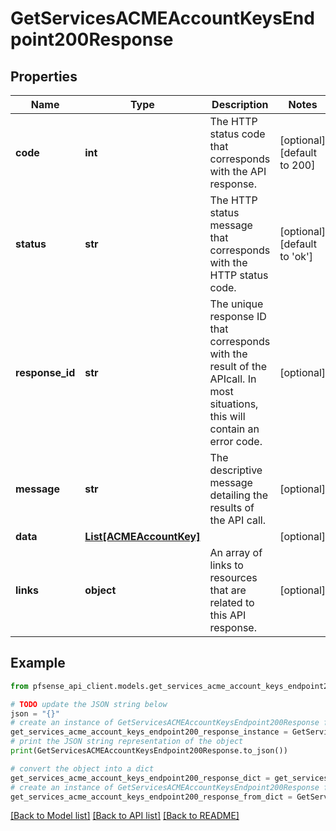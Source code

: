 # GetServicesACMEAccountKeysEndpoint200Response


## Properties

Name | Type | Description | Notes
------------ | ------------- | ------------- | -------------
**code** | **int** | The HTTP status code that corresponds with the API response. | [optional] [default to 200]
**status** | **str** | The HTTP status message that corresponds with the HTTP status code. | [optional] [default to 'ok']
**response_id** | **str** | The unique response ID that corresponds with the result of the APIcall. In most situations, this will contain an error code. | [optional] 
**message** | **str** | The descriptive message detailing the results of the API call. | [optional] 
**data** | [**List[ACMEAccountKey]**](ACMEAccountKey.md) |  | [optional] 
**links** | **object** | An array of links to resources that are related to this API response. | [optional] 

## Example

```python
from pfsense_api_client.models.get_services_acme_account_keys_endpoint200_response import GetServicesACMEAccountKeysEndpoint200Response

# TODO update the JSON string below
json = "{}"
# create an instance of GetServicesACMEAccountKeysEndpoint200Response from a JSON string
get_services_acme_account_keys_endpoint200_response_instance = GetServicesACMEAccountKeysEndpoint200Response.from_json(json)
# print the JSON string representation of the object
print(GetServicesACMEAccountKeysEndpoint200Response.to_json())

# convert the object into a dict
get_services_acme_account_keys_endpoint200_response_dict = get_services_acme_account_keys_endpoint200_response_instance.to_dict()
# create an instance of GetServicesACMEAccountKeysEndpoint200Response from a dict
get_services_acme_account_keys_endpoint200_response_from_dict = GetServicesACMEAccountKeysEndpoint200Response.from_dict(get_services_acme_account_keys_endpoint200_response_dict)
```
[[Back to Model list]](../README.md#documentation-for-models) [[Back to API list]](../README.md#documentation-for-api-endpoints) [[Back to README]](../README.md)


